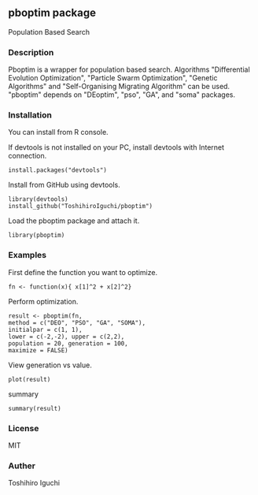 ## pboptim package
Population Based Search

### Description
Pboptim is a wrapper for population based search.
Algorithms "Differential Evolution Optimization",
"Particle Swarm Optimization",
"Genetic Algorithms" and
"Self-Organising Migrating Algorithm" can be used.
"pboptim" depends on "DEoptim", "pso", "GA", and "soma" packages.

### Installation
You can install from R console.

If devtools is not installed on your PC, install devtools with Internet connection.

    install.packages("devtools")

Install from GitHub using devtools.
    
    library(devtools)
    install_github("ToshihiroIguchi/pboptim")

Load the pboptim package and attach it.

    library(pboptim)


### Examples

First define the function you want to optimize.

    fn <- function(x){ x[1]^2 + x[2]^2}

Perform optimization.
    
    result <- pboptim(fn,
    method = c("DEO", "PSO", "GA", "SOMA"),
    initialpar = c(1, 1),
    lower = c(-2,-2), upper = c(2,2),
    population = 20, generation = 100,
    maximize = FALSE)


View generation vs value.

    plot(result)

summary

    summary(result)


### License 
MIT

### Auther
Toshihiro Iguchi

